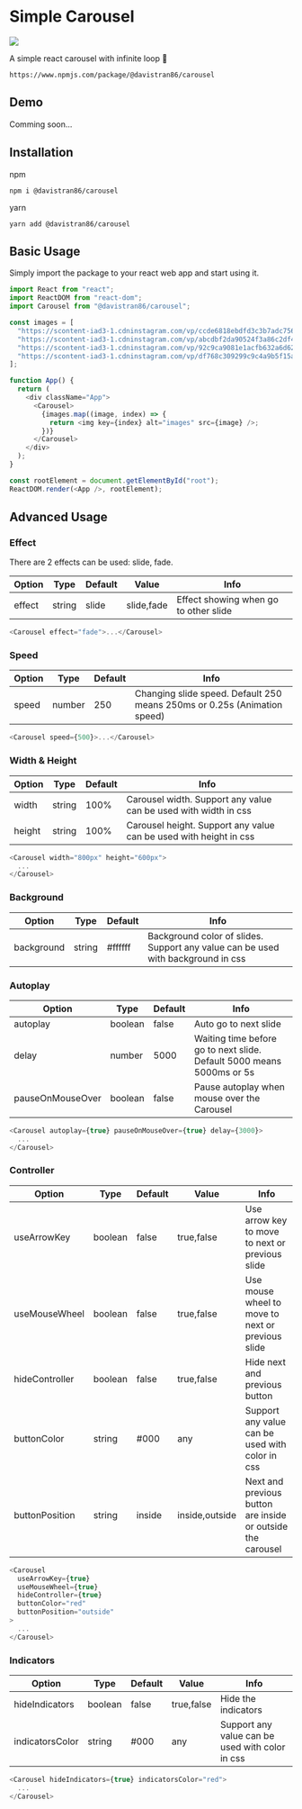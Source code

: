 # Simple Carousel

![](https://i.imgur.com/Om8m2Py.jpg)

A simple react carousel with infinite loop 🎉

```
https://www.npmjs.com/package/@davistran86/carousel
```

## Demo

Comming soon...

## Installation

npm

```
npm i @davistran86/carousel
```

yarn

```
yarn add @davistran86/carousel
```

## Basic Usage

Simply import the package to your react web app and start using it.

```javascript
import React from "react";
import ReactDOM from "react-dom";
import Carousel from "@davistran86/carousel";

const images = [
  "https://scontent-iad3-1.cdninstagram.com/vp/ccde6818ebdfd3c3b7adc7560c530acb/5E4E076F/t51.2885-15/e35/p1080x1080/70689682_376385253254078_5229751774392621716_n.jpg?_nc_ht=scontent-iad3-1.cdninstagram.com&_nc_cat=102",
  "https://scontent-iad3-1.cdninstagram.com/vp/abcdbf2da90524f3a86c2df4ec3833e5/5E59BF8E/t51.2885-15/e35/p1080x1080/69866420_1201968029995574_3061494835534077307_n.jpg?_nc_ht=scontent-iad3-1.cdninstagram.com&_nc_cat=102",
  "https://scontent-iad3-1.cdninstagram.com/vp/92c9ca9081e1acfb632a6d62dbbea6f8/5E5E3670/t51.2885-15/e35/p1080x1080/70890914_170814634050132_6309691029590448199_n.jpg?_nc_ht=scontent-iad3-1.cdninstagram.com&_nc_cat=100",
  "https://scontent-iad3-1.cdninstagram.com/vp/df768c309299c9c4a9b5f15a42e7f7d4/5E5D3206/t51.2885-15/e35/p1080x1080/67897824_113471973161444_1774742288689415740_n.jpg?_nc_ht=scontent-iad3-1.cdninstagram.com&_nc_cat=108"
];

function App() {
  return (
    <div className="App">
      <Carousel>
        {images.map((image, index) => {
          return <img key={index} alt="images" src={image} />;
        })}
      </Carousel>
    </div>
  );
}

const rootElement = document.getElementById("root");
ReactDOM.render(<App />, rootElement);
```

## Advanced Usage

### Effect

There are 2 effects can be used: slide, fade.

| Option | Type   | Default | Value      | Info                                  |
| ------ | ------ | ------- | ---------- | ------------------------------------- |
| effect | string | slide   | slide,fade | Effect showing when go to other slide |

```javascript
<Carousel effect="fade">...</Carousel>
```

### Speed

| Option | Type   | Default | Info                                                                     |
| ------ | ------ | ------- | ------------------------------------------------------------------------ |
| speed  | number | 250     | Changing slide speed. Default 250 means 250ms or 0.25s (Animation speed) |

```javascript
<Carousel speed={500}>...</Carousel>
```

### Width & Height

| Option | Type   | Default | Info                                                              |
| ------ | ------ | ------- | ----------------------------------------------------------------- |
| width  | string | 100%    | Carousel width. Support any value can be used with width in css   |
| height | string | 100%    | Carousel height. Support any value can be used with height in css |

```javascript
<Carousel width="800px" height="600px">
  ...
</Carousel>
```

### Background

| Option     | Type   | Default | Info                                                                             |
| ---------- | ------ | ------- | -------------------------------------------------------------------------------- |
| background | string | #ffffff | Background color of slides. Support any value can be used with background in css |

### Autoplay

| Option           | Type    | Default | Info                                                                   |
| ---------------- | ------- | ------- | ---------------------------------------------------------------------- |
| autoplay         | boolean | false   | Auto go to next slide                                                  |
| delay            | number  | 5000    | Waiting time before go to next slide\. Default 5000 means 5000ms or 5s |
| pauseOnMouseOver | boolean | false   | Pause autoplay when mouse over the Carousel                            |

```javascript
<Carousel autoplay={true} pauseOnMouseOver={true} delay={3000}>
  ...
</Carousel>
```

### Controller

| Option         | Type    | Default | Value          | Info                                                        |
| -------------- | ------- | ------- | -------------- | ----------------------------------------------------------- |
| useArrowKey    | boolean | false   | true,false     | Use arrow key to move to next or previous slide             |
| useMouseWheel  | boolean | false   | true,false     | Use mouse wheel to move to next or previous slide           |
| hideController | boolean | false   | true,false     | Hide next and previous button                               |
| buttonColor    | string  | \#000   | any            | Support any value can be used with color in css             |
| buttonPosition | string  | inside  | inside,outside | Next and previous button are inside or outside the carousel |

```javascript
<Carousel
  useArrowKey={true}
  useMouseWheel={true}
  hideController={true}
  buttonColor="red"
  buttonPosition="outside"
>
  ...
</Carousel>
```

### Indicators

| Option          | Type    | Default | Value      | Info                                            |
| --------------- | ------- | ------- | ---------- | ----------------------------------------------- |
| hideIndicators  | boolean | false   | true,false | Hide the indicators                             |
| indicatorsColor | string  | \#000   | any        | Support any value can be used with color in css |

```javascript
<Carousel hideIndicators={true} indicatorsColor="red">
  ...
</Carousel>
```
